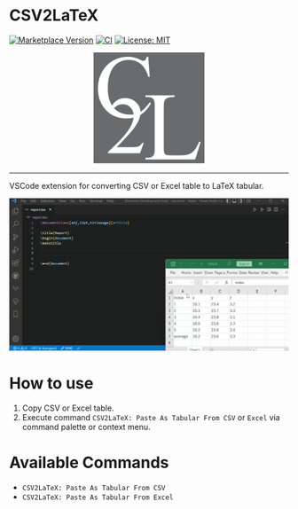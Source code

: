 # CSV2LaTeX

[![Marketplace Version](https://vsmarketplacebadge.apphb.com/version-short/k-kuroguro.csv2latex.svg)](https://marketplace.visualstudio.com/items?itemName=k-kuroguro.csv2latex)
[![CI](https://github.com/k-kuroguro/vscode-csv2latex/actions/workflows/main.yaml/badge.svg)](https://github.com/k-kuroguro/vscode-csv2latex/actions/workflows/main.yaml)
[![License: MIT](https://img.shields.io/badge/License-MIT-yellow.svg)](https://opensource.org/licenses/MIT)

<div align="center">
    <img alt="vscode-csv2latex" src="./resources/icon_500.png" width=200>
</div>

---

VSCode extension for converting CSV or Excel table to LaTeX tabular.

![Demo](./resources/demo.gif)

# How to use

1. Copy CSV or Excel table.
2. Execute command `CSV2LaTeX: Paste As Tabular From CSV` or `Excel` via command palette or context menu.

# Available Commands

 - `CSV2LaTeX: Paste As Tabular From CSV`
 - `CSV2LaTeX: Paste As Tabular From Excel`
